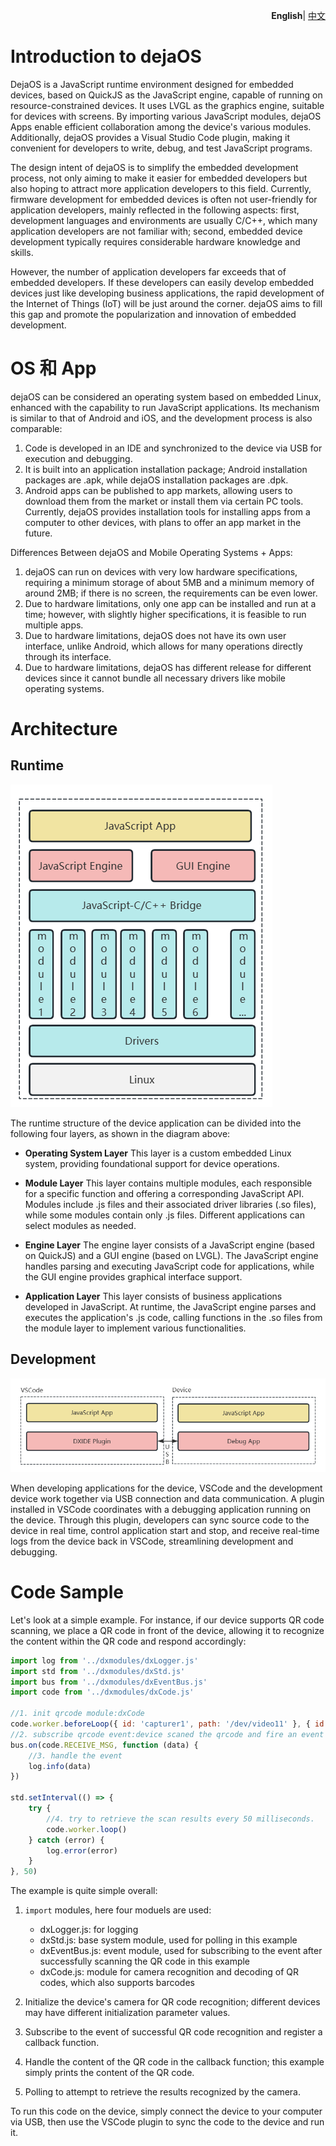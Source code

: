 <p align="right">
    <b>English</b>| <a href="./introduction_CN.md">中文</a>
</p>

# Introduction to dejaOS

DejaOS is a JavaScript runtime environment designed for embedded devices, based on QuickJS as the JavaScript engine, capable of running on resource-constrained devices. It uses LVGL as the graphics engine, suitable for devices with screens. By importing various JavaScript modules, dejaOS Apps enable efficient collaboration among the device's various modules. Additionally, dejaOS provides a Visual Studio Code plugin, making it convenient for developers to write, debug, and test JavaScript programs.

The design intent of dejaOS is to simplify the embedded development process, not only aiming to make it easier for embedded developers but also hoping to attract more application developers to this field. Currently, firmware development for embedded devices is often not user-friendly for application developers, mainly reflected in the following aspects: first, development languages and environments are usually C/C++, which many application developers are not familiar with; second, embedded device development typically requires considerable hardware knowledge and skills.

However, the number of application developers far exceeds that of embedded developers. If these developers can easily develop embedded devices just like developing business applications, the rapid development of the Internet of Things (IoT) will be just around the corner. dejaOS aims to fill this gap and promote the popularization and innovation of embedded development.

# OS 和 App
dejaOS can be considered an operating system based on embedded Linux, enhanced with the capability to run JavaScript applications. Its mechanism is similar to that of Android and iOS, and the development process is also comparable:

1. Code is developed in an IDE and synchronized to the device via USB for execution and debugging.
2. It is built into an application installation package; Android installation packages are .apk, while dejaOS installation packages are .dpk.
3. Android apps can be published to app markets, allowing users to download them from the market or install them via certain PC tools. Currently, dejaOS provides installation tools for installing apps from a computer to other devices, with plans to offer an app market in the future.

Differences Between dejaOS and Mobile Operating Systems + Apps: 
1. dejaOS can run on devices with very low hardware specifications, requiring a minimum storage of about 5MB and a minimum memory of around 2MB; if there is no screen, the requirements can be even lower.
2. Due to hardware limitations, only one app can be installed and run at a time; however, with slightly higher specifications, it is feasible to run multiple apps.
3. Due to hardware limitations, dejaOS does not have its own user interface, unlike Android, which allows for many operations directly through its interface.
4. Due to hardware limitations, dejaOS has different release for different devices since it cannot bundle all necessary drivers like mobile operating systems.

# Architecture
## Runtime
![alt text](image/intro1.png)

The runtime structure of the device application can be divided into the following four layers, as shown in the diagram above: 

- **Operating System Layer** 
This layer is a custom embedded Linux system, providing foundational support for device operations.

- **Module Layer**
This layer contains multiple modules, each responsible for a specific function and offering a corresponding JavaScript API. Modules include .js files and their associated driver libraries (.so files), while some modules contain only .js files. Different applications can select modules as needed.

- **Engine Layer**
The engine layer consists of a JavaScript engine (based on QuickJS) and a GUI engine (based on LVGL). The JavaScript engine handles parsing and executing JavaScript code for applications, while the GUI engine provides graphical interface support.

- **Application Layer**
This layer consists of business applications developed in JavaScript. At runtime, the JavaScript engine parses and executes the application's .js code, calling functions in the .so files from the module layer to implement various functionalities.

## Development
![alt text](image/intro2.png)

When developing applications for the device, VSCode and the development device work together via USB connection and data communication. A plugin installed in VSCode coordinates with a debugging application running on the device. Through this plugin, developers can sync source code to the device in real time, control application start and stop, and receive real-time logs from the device back in VSCode, streamlining development and debugging.

# Code Sample
Let's look at a simple example. For instance, if our device supports QR code scanning, we place a QR code in front of the device, allowing it to recognize the content within the QR code and respond accordingly:

``` js
import log from '../dxmodules/dxLogger.js'
import std from '../dxmodules/dxStd.js'
import bus from '../dxmodules/dxEventBus.js'
import code from '../dxmodules/dxCode.js'

//1. init qrcode module:dxCode
code.worker.beforeLoop({ id: 'capturer1', path: '/dev/video11' }, { id: 'decoder1', name: "decoder v4", width: 800, height: 600 })
//2. subscribe qrcode event:device scaned the qrcode and fire an event
bus.on(code.RECEIVE_MSG, function (data) {
    //3. handle the event
    log.info(data)
})

std.setInterval(() => {
    try {
        //4. try to retrieve the scan results every 50 milliseconds.
        code.worker.loop()
    } catch (error) {
        log.error(error)
    }
}, 50)
```

The example is quite simple overall:

1. `import` modules, here four moduels are used:
    - dxLogger.js: for logging
    - dxStd.js: base system module, used for polling in this example
    - dxEventBus.js: event module, used for subscribing to the event after successfully scanning the QR code in this example
    - dxCode.js: module for camera recognition and decoding of QR codes, which also supports barcodes

2. Initialize the device's camera for QR code recognition; different devices may have different initialization parameter values.
3. Subscribe to the event of successful QR code recognition and register a callback function.
4. Handle the content of the QR code in the callback function; this example simply prints the content of the QR code.
5. Polling to attempt to retrieve the results recognized by the camera.

To run this code on the device, simply connect the device to your computer via USB, then use the VSCode plugin to sync the code to the device and run it.